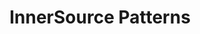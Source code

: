 ---
title: "InnerSource Patterns"
description: "The Patterns Working Group is creating a book with InnerSource Patterns - best practices codified in a specific format easy to understand and reuse. It is one of our most popular learning resources and is where you will find the ideas about how to kick-start or scale your InnerSource practice."
redirect: "https://innersourcecommons.gitbook.io/innersource-patterns/"
type: "redirects"
target: "_blank"
image: "images/learn/patterns.jpg"
weight: 1
---